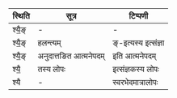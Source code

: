 | स्थिति | सूत्र | टिप्पणी |
| ----- | ------- | ------ |
| श्यै॒ङ् | - | - |
| श्यै॒ङ् | हलन्त्यम् | ङ्-इत्यस्य इत्संज्ञा |
| श्यै॒ङ् | अनुदात्तङित आत्मनेपदम् | इति आत्मनेपदम् |
| श्यै॒ | तस्य लोपः | इत्संज्ञकस्य लोपः |
| श्यै | - | स्वरभेदमात्रालोपः |
